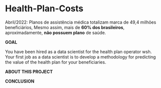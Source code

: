 # Health-Plan-Costs


Abril/2022: Planos de assistência médica totalizam marca de 49,4 milhões beneficiários, Mesmo assim, mais de **60% dos brasileiros**, aproximadamente, **não possuem plano** de saúde.


**GOAL** 

You have been hired as a data scientist for the health plan operator wsh. Your first job as a data scientist is to develop a methodology for predicting the value of the health plan for your beneficiaries.

**ABOUT THIS PROJECT**


**CONCLUSION**
